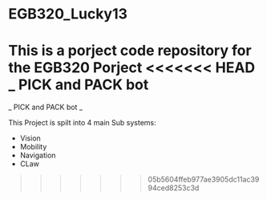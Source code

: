 # EGB320_Lucky13
This is a porject code repository for the EGB320 Porject
<<<<<<< HEAD
_ PICK and PACK bot
=======
_ PICK and PACK bot _ 

This Project is spilt into 4 main Sub systems:
  - Vision
  - Mobility
  - Navigation
  - CLaw

>>>>>>> 05b5604ffeb977ae3905dc11ac3994ced8253c3d
